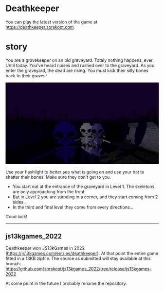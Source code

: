 # Deathkeeper

You can play the latest version of the game at https://deathkeeper.sorskoot.com. 

# story
You are a gravekeeper on an old graveyard. Totaly nothing happens, ever. Until today. You've heard noises and rushed over to the graveyard. As you enter the graveyard, the dead are rising. You must kick their silly bones back to their graves!

![Sceenshot2](src/static/screen2.png)

Use your flashlight to better see what is going on and use your bat to shatter their bones. Make sure they don't get to you. 

- You start out at the entrance of the graveyard in Level 1. The skeletons are only approaching from the front. 
- But in Level 2 you are standing in a corner, and they start coming from 2 sides.
- In the third and final level they come from every directions... 

Good luck!

---

## js13kgames_2022

Deathkeeper won JS13kGames in 2022 (https://js13kgames.com/entries/deathkeeper). At that point the entire game fitted in a 13KB zipfile. The source as submitted will stay available at this branch: https://github.com/sorskoot/js13kgames_2022/tree/release/js13kgames-2022 

At some point in the future I probably rename the repository. 

